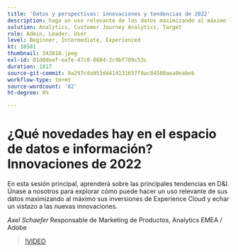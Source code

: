 ```yaml
---
title: 'Datos y perspectivas: innovaciones y tendencias de 2022'
description: haga un uso relevante de los datos maximizando al máximo las inversiones de los Experience Cloud y observe las nuevas innovaciones.
solution: Analytics, Customer Journey Analytics, Target
role: Admin, Leader, User
level: Beginner, Intermediate, Experienced
kt: 10581
thumbnail: 343818.jpeg
exl-id: 01d0deef-eafe-47c0-8684-2c9bf709c53c
duration: 1817
source-git-commit: 9a297cda953d4414131657f9ac84580aea0eabeb
workflow-type: tm+mt
source-wordcount: '82'
ht-degree: 0%

---
```


# ¿Qué novedades hay en el espacio de datos e información? Innovaciones de 2022

En esta sesión principal, aprenderá sobre las principales tendencias en D&amp;I. Únase a nosotros para explorar cómo puede hacer un uso relevante de sus datos maximizando al máximo sus inversiones de Experience Cloud y echar un vistazo a las nuevas innovaciones.

*Axel Schaefer* Responsable de Marketing de Productos, Analytics EMEA / Adobe

>[!VIDEO](https://video.tv.adobe.com/v/343818/?quality=12&learn=on)
